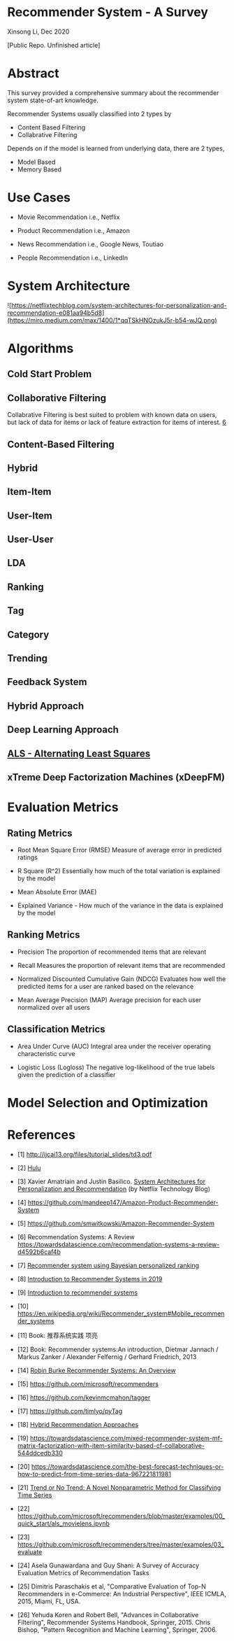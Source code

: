 # Recommender System - A Survey

Xinsong Li, Dec 2020

[Public Repo. Unfinished article]

# Abstract

This survey provided a comprehensive summary about the recommender system state-of-art knowledge.

Recommender Systems usually classified into 2 types by 
- Content Based Filtering
- Collabrative Filtering

Depends on if the model is learned from underlying data, there are 2 types,
- Model Based 
- Memory Based

# Use Cases

- Movie Recommendation
i.e., Netflix

- Product Recommendation
i.e., Amazon

- News Recommendation
i.e., Google News, Toutiao

- People Recommendation
i.e., LinkedIn

# System Architecture

![https://netflixtechblog.com/system-architectures-for-personalization-and-recommendation-e081aa94b5d8](https://miro.medium.com/max/1400/1*qqTSkHNOzukJ5r-b54-wJQ.png)

# Algorithms

## Cold Start Problem

## Collaborative Filtering

Collabrative Filtering is best suited to problem with known data on users, but lack of data for items or lack of feature extraction for items of interest.  [6](https://towardsdatascience.com/recommendation-systems-a-review-d4592b6caf4b)

## Content-Based Filtering	

## Hybrid

## Item-Item

## User-Item

## User-User

## LDA

## Ranking

## Tag 

## Category

## Trending

## Feedback System

## Hybrid Approach 

## Deep Learning Approach

## [ALS - Alternating Least Squares](https://github.com/microsoft/recommenders/blob/master/examples/00_quick_start/als_movielens.ipynb)

## xTreme Deep Factorization Machines (xDeepFM)

# Evaluation Metrics

## Rating Metrics

- Root Mean Square Error (RMSE)
Measure of average error in predicted ratings

- R Square (R^2)
Essentially how much of the total variation is explained by the model

- Mean Absolute Error (MAE)


- Explained Variance - 
How much of the variance in the data is explained by the model

## Ranking Metrics

- Precision
The proportion of recommended items that are relevant

- Recall
Measures the proportion of relevant items that are recommended

- Normalized  Discounted Cumulative Gain (NDCG)
Evaluates how well the predicted items for a user are ranked based on the relevance

- Mean Average Precision (MAP)
Average precision for each user normalized over all users

## Classification Metrics

- Area Under Curve (AUC) 
Integral area under the receiver operating characteristic curve


- Logistic Loss (Logloss)
The negative log-likelihood of the true labels given the prediction of a classifier


# Model Selection and Optimization





# References

- [1] http://ijcai13.org/files/tutorial_slides/td3.pdf

- [2] [Hulu](https://web.archive.org/web/20170406065247/http://tech.hulu.com/blog/2011/09/19/recommendation-system.html)

- [3] Xavier Amatriain and Justin Basilico. [System Architectures for Personalization and Recommendation](https://link.medium.com/PaefDwO9bab) (by Netflix Technology Blog) 

- [4] https://github.com/mandeep147/Amazon-Product-Recommender-System

- [5] https://github.com/smwitkowski/Amazon-Recommender-System

- [6] Recommendation Systems: A Review https://towardsdatascience.com/recommendation-systems-a-review-d4592b6caf4b

- [7] [Recommender system using Bayesian personalized ranking](https://towardsdatascience.com/recommender-system-using-bayesian-personalized-ranking-d30e98bba0b9)

- [8] [Introduction to Recommender Systems in 2019](https://tryolabs.com/blog/introduction-to-recommender-systems/)

- [9] [Introduction to recommender systems](https://towardsdatascience.com/introduction-to-recommender-systems-6c66cf15ada)

- [10] https://en.wikipedia.org/wiki/Recommender_system#Mobile_recommender_systems

- [11] Book: 推荐系统实践 项亮

- [12] Book: Recommender systems:An introduction, Dietmar Jannach / Markus Zanker / Alexander Felfernig / Gerhard Friedrich, 2013

- [14] [Robin Burke Recommender Systems: An Overview](https://www.researchgate.net/publication/220604600_Recommender_Systems_An_Overview)

- [15] https://github.com/microsoft/recommenders

- [16] https://github.com/kevinmcmahon/tagger

- [17] https://github.com/timlyo/pyTag

- [18] [Hybrid Recommendation Approaches](https://www.math.uci.edu/icamp/courses/math77b/lecture_12w/pdfs/Chapter%2005%20-%20Hybrid%20recommendation%20approaches.pdf)

- [19] https://towardsdatascience.com/mixed-recommender-system-mf-matrix-factorization-with-item-similarity-based-cf-collaborative-544ddcedb330

- [20] https://towardsdatascience.com/the-best-forecast-techniques-or-how-to-predict-from-time-series-data-967221811981

- [21] [Trend or No Trend: A Novel Nonparametric Method for Classifying Time Series](https://dspace.mit.edu/handle/1721.1/85399)

- [22] https://github.com/microsoft/recommenders/blob/master/examples/00_quick_start/als_movielens.ipynb

- [23] https://github.com/microsoft/recommenders/tree/master/examples/03_evaluate

- [24] Asela Gunawardana and Guy Shani: A Survey of Accuracy Evaluation Metrics of Recommendation Tasks

- [25] Dimitris Paraschakis et al, "Comparative Evaluation of Top-N Recommenders in e-Commerce: An Industrial Perspective", IEEE ICMLA, 2015, Miami, FL, USA.

- [26] Yehuda Koren and Robert Bell, "Advances in Collaborative Filtering", Recommender Systems Handbook, Springer, 2015.
Chris Bishop, "Pattern Recognition and Machine Learning", Springer, 2006.

